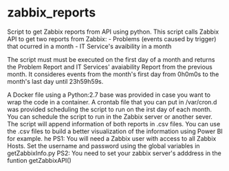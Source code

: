 # zabbix_reports
Script to get Zabbix reports from API using python.
This script calls Zabbix API to get two reports from Zabbix: 
       - Problems (events caused by trigger) that ocurred in a month 
       - IT Service's avaibility in a month
       
 The script must must be executed on the first day of a month and returns the Problem Report and IT Services' avaiability Report from the previous month. It consideres events from the month's first day from 0h0m0s to the month's last day until 23h59h59s.
 
 A Docker file using a Python:2.7 base was provided in case you want to wrap the code in a container. 
 A crontab file that you can put in /var/cron.d was provided scheduling the script to run on the irst day of each month. You can schedule the script to run in the Zabbix server or another sever.
 The script will append information of both reports in .csv files. You can use the .csv files to build a better visualization of the information using Power BI for example.
 he
 PS1: You will need a Zabbix user with access to all Zabbix Hosts. Set the username and password using the global variables in getZabbixInfo.py
 PS2: You need to set your zabbix server's adddress in the funtion getZabbixAPI()
 
 
